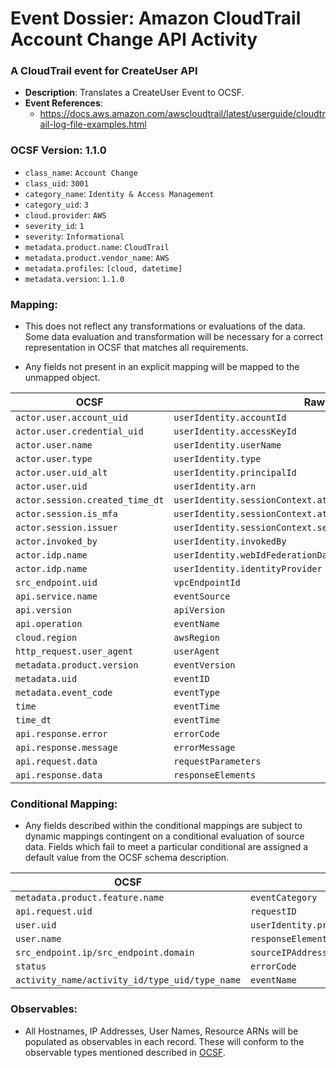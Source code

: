 # Event Dossier: Amazon CloudTrail Account Change API Activity

### A CloudTrail event for CreateUser API
- **Description**: Translates a CreateUser Event to OCSF.
- **Event References**:
  - https://docs.aws.amazon.com/awscloudtrail/latest/userguide/cloudtrail-log-file-examples.html

 ### OCSF Version: 1.1.0
  - `class_name`: `Account Change`
  - `class_uid`: `3001`
  - `category_name`: `Identity & Access Management`
  - `category_uid`: `3`
  - `cloud.provider`: `AWS`
  - `severity_id`: `1`
  - `severity`: `Informational`
  - `metadata.product.name`: `CloudTrail`
  - `metadata.product.vendor_name`: `AWS`
  - `metadata.profiles`: `[cloud, datetime]`
  - `metadata.version`: `1.1.0`

 ### Mapping:
 - This does not reflect any transformations or evaluations of the data. Some data evaluation and transformation will be necessary for a correct representation in OCSF that matches all requirements.

- Any fields not present in an explicit mapping will be mapped to the unmapped object. 

| OCSF                       | Raw             |
| -------------------------- | ----------------|
|`actor.user.account_uid`|`userIdentity.accountId`|
|`actor.user.credential_uid`|`userIdentity.accessKeyId`|
|`actor.user.name`|`userIdentity.userName`|
|`actor.user.type`|`userIdentity.type`|
|`actor.user.uid_alt`|`userIdentity.principalId`|
|`actor.user.uid`|`userIdentity.arn`|
|`actor.session.created_time_dt`|`userIdentity.sessionContext.attributes.creationDate`|
|`actor.session.is_mfa`|`userIdentity.sessionContext.attributes.mfaAuthenticated`|
|`actor.session.issuer`|`userIdentity.sessionContext.sessionIssuer.arn`|
|`actor.invoked_by`|`userIdentity.invokedBy`|
|`actor.idp.name`|`userIdentity.webIdFederationData.federatedProvider`|
|`actor.idp.name`|`userIdentity.identityProvider`|
|`src_endpoint.uid`|`vpcEndpointId`|
|`api.service.name`|`eventSource`|
|`api.version`|`apiVersion`|
|`api.operation`|`eventName`|
|`cloud.region`|`awsRegion`|
|`http_request.user_agent`|`userAgent`|
|`metadata.product.version`|`eventVersion`|
|`metadata.uid`|`eventID`|
|`metadata.event_code`|`eventType`|
|`time`|`eventTime`|
|`time_dt`|`eventTime`|
|`api.response.error`|`errorCode`|
|`api.response.message`|`errorMessage`|
|`api.request.data`|`requestParameters`|
|`api.response.data`|`responseElements`|

 ### Conditional Mapping:
 - Any fields described within the conditional mappings are subject to dynamic mappings contingent on a conditional evaluation of source data. Fields which fail to meet a particular conditional are assigned a default value from the OCSF schema description.

| OCSF                       | Raw             |
| -------------------------- | ----------------|
|`metadata.product.feature.name`|`eventCategory`|
|`api.request.uid`|`requestID`|
|`user.uid`|`userIdentity.principalId/responseElements.role.roleId/responseElements.user.userId`|
|`user.name`|`responseElements.role.path/responseElements.role.description/requestParameters.userName/responseElements.role.roleName/responseElements.user.userName/requestParameters.roleName`|
|`src_endpoint.ip/src_endpoint.domain`|`sourceIPAddress`|
|`status`|`errorCode`|
|`activity_name/activity_id/type_uid/type_name`|`eventName`|

### Observables:

- All Hostnames, IP Addresses, User Names, Resource ARNs will be populated as observables in each record. These will conform to the observable types mentioned described in [OCSF](https://schema.ocsf.io/1.1.0/objects/observable).